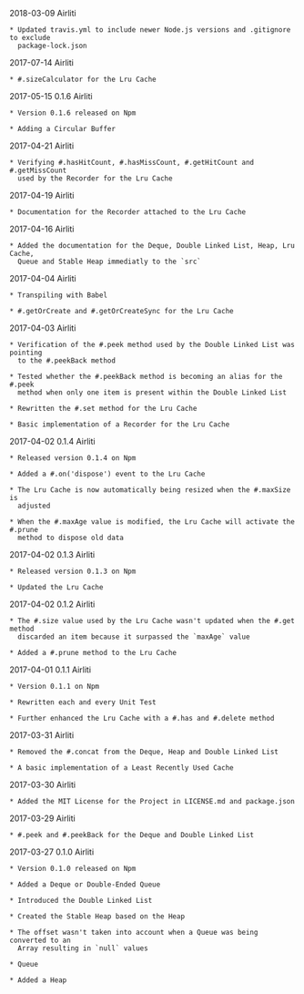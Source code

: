 2018-03-09 Airliti

    * Updated travis.yml to include newer Node.js versions and .gitignore to exclude
      package-lock.json

2017-07-14 Airliti

    * #.sizeCalculator for the Lru Cache

2017-05-15 0.1.6 Airliti

    * Version 0.1.6 released on Npm

    * Adding a Circular Buffer

2017-04-21 Airliti

    * Verifying #.hasHitCount, #.hasMissCount, #.getHitCount and #.getMissCount
      used by the Recorder for the Lru Cache

2017-04-19 Airliti

    * Documentation for the Recorder attached to the Lru Cache

2017-04-16 Airliti

    * Added the documentation for the Deque, Double Linked List, Heap, Lru Cache,
      Queue and Stable Heap immediatly to the `src`

2017-04-04 Airliti

    * Transpiling with Babel

    * #.getOrCreate and #.getOrCreateSync for the Lru Cache

2017-04-03 Airliti

    * Verification of the #.peek method used by the Double Linked List was pointing
      to the #.peekBack method
      
    * Tested whether the #.peekBack method is becoming an alias for the #.peek
      method when only one item is present within the Double Linked List
          
    * Rewritten the #.set method for the Lru Cache
    
    * Basic implementation of a Recorder for the Lru Cache

2017-04-02 0.1.4 Airliti

    * Released version 0.1.4 on Npm
    
    * Added a #.on('dispose') event to the Lru Cache
    
    * The Lru Cache is now automatically being resized when the #.maxSize is 
      adjusted
    
    * When the #.maxAge value is modified, the Lru Cache will activate the #.prune
      method to dispose old data

2017-04-02 0.1.3 Airliti

    * Released version 0.1.3 on Npm

    * Updated the Lru Cache

2017-04-02 0.1.2 Airliti

    * The #.size value used by the Lru Cache wasn't updated when the #.get method 
      discarded an item because it surpassed the `maxAge` value

    * Added a #.prune method to the Lru Cache

2017-04-01 0.1.1 Airliti

    * Version 0.1.1 on Npm

    * Rewritten each and every Unit Test
    
    * Further enhanced the Lru Cache with a #.has and #.delete method

2017-03-31 Airliti

    * Removed the #.concat from the Deque, Heap and Double Linked List

    * A basic implementation of a Least Recently Used Cache

2017-03-30 Airliti

    * Added the MIT License for the Project in LICENSE.md and package.json

2017-03-29 Airliti

    * #.peek and #.peekBack for the Deque and Double Linked List

2017-03-27 0.1.0 Airliti

    * Version 0.1.0 released on Npm

    * Added a Deque or Double-Ended Queue
    
    * Introduced the Double Linked List
    
    * Created the Stable Heap based on the Heap
    
    * The offset wasn't taken into account when a Queue was being converted to an 
      Array resulting in `null` values
    
    * Queue
    
    * Added a Heap